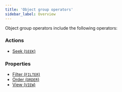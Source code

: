```yaml
---
title: 'Object group operators'
sidebar_label: Overview
---
```


Object group operators include the following operators:

### Actions

-   [Seek (`SEEK`)](Search_SEEK.md)

### Properties

-   [Filter (`FILTER`)](Filter_FILTER.md)
-   [Order (`ORDER`)](Order_ORDER.md)
-   [View (`VIEW`)](View_VIEW.md)
